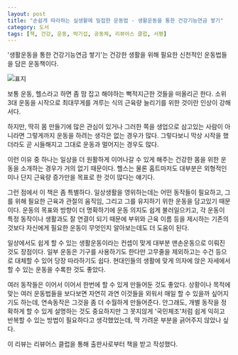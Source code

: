 ```yaml
---
layout: post
title: "손쉽게 따라하는 실생활에 밀접한 운동법 - 생활운동을 통한 건강기능연금 쌓기"
category: 도서
tags: [책, 건강, 운동, 박기섭, 공동체, 리뷰어스 클럽, 서평]
---
```


'생활운동을 통한 건강기능연금 쌓기'는
건강한 생활을 위해 필요한 신천적인 운동법들을 담은 운동책이다.

![표지](https://images2.imgbox.com/84/49/xwmcVlIx_o.jpg)

보통 운동, 헬스라고 하면 좀 맘 잡고 해야하는 뻑적지근한 것들을 떠올리곤 한다.
소위 3대 운동을 시작으로 최대무게를 겨루는 식의 근육량 늘리기를 위한 것이란 인상이 강해서다.

하지만, 딱히 몸 만들기에 많은 관심이 있거나
그러한 쪽을 생업으로 삼고있는 사람이 아니라면
그렇게까지 운동을 하려는 생각은 없는 경우가 많다.
그렇다보니 막상 시작을 했더라도 곧 시들해지고 그대로 운동과 멀어지는 경우도 많다.

이런 이유 중 하나는 일상을 더 원활하게 이어나갈 수 있게 해주는
건강한 몸을 위한 운동을 소개하는 경우가 거의 없기 때문이다.
헬스는 물론 홈트마저도 대부분은 외형적인 미나 단지 근육량 증가만을 목표로 한 것이 많다는 얘기다.

그런 점에서 이 책은 좀 특별하다.
일상생활을 영위하는데는 어떤 동작들이 필요하고,
그를 위해 필요한 근육과 관절의 움직임,
그리고 그를 유지하기 위한 운동을 담고있기 때문이다.
운동의 목표와 방향이 더 명확하기에 운동 의지도 쉽게 불러일으키고,
각 운동이 특정 동작이나 생활과도 잘 연결이 되기 때문에
부위와 근육 이름 등을 제시하는 기존의 것보다
자신에게 필요한 운동이 무엇인지 알아보는데도 더 도움이 된다.

일상에서도 쉽게 할 수 있는 생활운동이라는 컨셉이 맞게
대부분 맨손운동으로 이뤄진 것도 장점이다.
일부 운동은 기구를 사용하기도 한다만
고무줄을 제외하고는 수건 등으로 대체할 수 있어 당장 따라하기도 쉽다.
현대인들의 생활에 맞게 의자에 앉은 자세에서 할 수 있는 운동을 수록한 것도 좋았다.

여러 동작들은 이어서 이어서 한번에 할 수 있게 만들어둔 것도 좋았다.
상황이나 목적에 맞는 여러 운동법들을 보다보면
자연히 과연 이것들을 외워서 매일 할 수 있을까 싶어지기도 하는데,
연속동작은 그것을 좀 더 수월하게 만들어준다.
안그래도, 개별 동작을 정확하게 할 수 있게 설명하는 것도 중요하지만
그 못지않게 '국민체조'처럼 쉽게 익히고 반복할 수 있는 방법이 필요하다고 생각했었는데,
딱 가려운 부분을 긁어주지 않았나 싶다.



<div class="im im-info">
이 리뷰는 리뷰어스 클럽을 통해 출판사로부터 책을 받고 작성했다.
</div>
